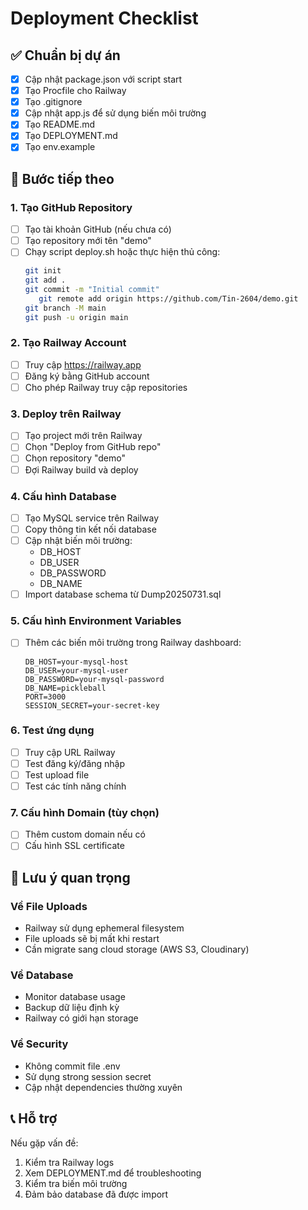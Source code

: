 # Deployment Checklist

## ✅ Chuẩn bị dự án
- [x] Cập nhật package.json với script start
- [x] Tạo Procfile cho Railway
- [x] Tạo .gitignore
- [x] Cập nhật app.js để sử dụng biến môi trường
- [x] Tạo README.md
- [x] Tạo DEPLOYMENT.md
- [x] Tạo env.example

## 🔄 Bước tiếp theo

### 1. Tạo GitHub Repository
- [ ] Tạo tài khoản GitHub (nếu chưa có)
- [ ] Tạo repository mới tên "demo"
- [ ] Chạy script deploy.sh hoặc thực hiện thủ công:
  ```bash
  git init
  git add .
  git commit -m "Initial commit"
     git remote add origin https://github.com/Tin-2604/demo.git
  git branch -M main
  git push -u origin main
  ```

### 2. Tạo Railway Account
- [ ] Truy cập https://railway.app
- [ ] Đăng ký bằng GitHub account
- [ ] Cho phép Railway truy cập repositories

### 3. Deploy trên Railway
- [ ] Tạo project mới trên Railway
- [ ] Chọn "Deploy from GitHub repo"
- [ ] Chọn repository "demo"
- [ ] Đợi Railway build và deploy

### 4. Cấu hình Database
- [ ] Tạo MySQL service trên Railway
- [ ] Copy thông tin kết nối database
- [ ] Cập nhật biến môi trường:
  - DB_HOST
  - DB_USER
  - DB_PASSWORD
  - DB_NAME
- [ ] Import database schema từ Dump20250731.sql

### 5. Cấu hình Environment Variables
- [ ] Thêm các biến môi trường trong Railway dashboard:
  ```
  DB_HOST=your-mysql-host
  DB_USER=your-mysql-user
  DB_PASSWORD=your-mysql-password
  DB_NAME=pickleball
  PORT=3000
  SESSION_SECRET=your-secret-key
  ```

### 6. Test ứng dụng
- [ ] Truy cập URL Railway
- [ ] Test đăng ký/đăng nhập
- [ ] Test upload file
- [ ] Test các tính năng chính

### 7. Cấu hình Domain (tùy chọn)
- [ ] Thêm custom domain nếu có
- [ ] Cấu hình SSL certificate

## 🚨 Lưu ý quan trọng

### Về File Uploads
- Railway sử dụng ephemeral filesystem
- File uploads sẽ bị mất khi restart
- Cần migrate sang cloud storage (AWS S3, Cloudinary)

### Về Database
- Monitor database usage
- Backup dữ liệu định kỳ
- Railway có giới hạn storage

### Về Security
- Không commit file .env
- Sử dụng strong session secret
- Cập nhật dependencies thường xuyên

## 📞 Hỗ trợ

Nếu gặp vấn đề:
1. Kiểm tra Railway logs
2. Xem DEPLOYMENT.md để troubleshooting
3. Kiểm tra biến môi trường
4. Đảm bảo database đã được import 